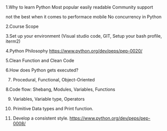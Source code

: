 1.Why to learn Python
Most popular
easily readable
Community support 

not the best when it comes to performace
mobile 
No concurrency in Python 

2.Course Scope

3.Set up your environment (Visual studio code, GIT, Setup your bash profile, iterm2)

4.Python Philosophy
https://www.python.org/dev/peps/pep-0020/

5.Clean Function and Clean Code 

6.How does Python gets executed?

7. Procedural, Functional, Object-Oriented

8.Code flow: Shebang, Modules, Variables, Functions

9. Variables, Variable type, Operators

10. Primitive Data types and Print function. 

11. Develop a consistent style.
https://www.python.org/dev/peps/pep-0008/
